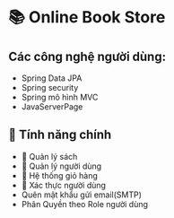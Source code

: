 # 📚 Online Book Store

## Các công nghệ người dùng:
- Spring Data JPA
- Spring security
- Spring mô hình MVC
- JavaServerPage


## 🌟 Tính năng chính
- 📖 Quản lý sách
- 👥 Quản lý người dùng
- 🛒 Hệ thống giỏ hàng
- 🔐 Xác thực người dùng
- Quên mật khẩu gửi email(SMTP)
- Phân Quyền theo Role người dùng 
  
